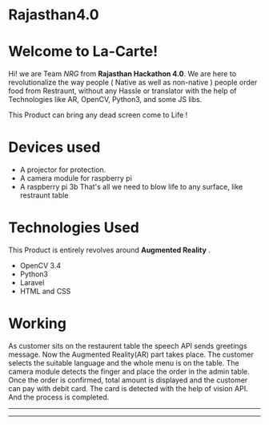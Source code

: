 # Rajasthan4.0
# Welcome to La-Carte!

Hi! we are Team *NRG* from  **Rajasthan Hackathon 4.0**. We are here to revolutionalize the way people ( Native as well as non-native ) people order food from Restraunt, without any Hassle or translator with the help of Technologies like AR, OpenCV, Python3, and some JS libs.

This Product can bring any dead screen come to Life !

# Devices used

* A projector for protection.
* A camera module for raspberry pi 
* A raspberry pi 3b
That's all we need to blow life to any surface, like restraunt table



# Technologies Used

This Product is entirely revolves  around **Augmented Reality** .
* OpenCV 3.4
* Python3
* Laravel
* HTML and CSS



# Working
As customer sits on the restaurent table the speech API sends greetings message. Now the Augmented Reality(AR) part takes place. The customer selects the suitable language and the whole menu is on the table. The camera module detects the finger and place the order in the admin table. Once the order is confirmed, total amount is displayed and the customer can pay with debit card. The card is detected with the help of vision API. And the process is completed.


----------

----------
